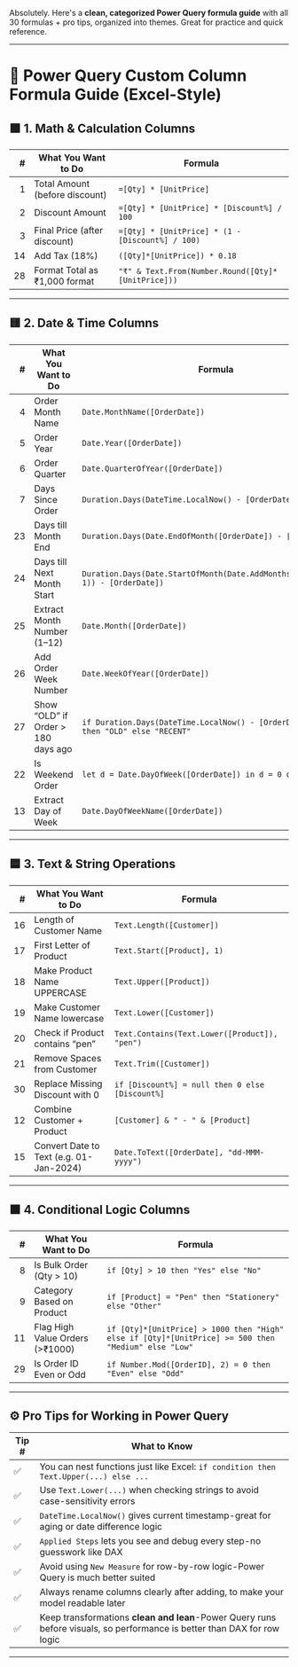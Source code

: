 Absolutely. Here's a **clean, categorized Power Query formula guide** with all 30 formulas + pro tips, organized into themes. Great for practice and quick reference.

---

# 🧠 Power Query Custom Column Formula Guide (Excel-Style)

## 🟩 1. **Math & Calculation Columns**

|  # | What You Want to Do            | Formula                                            |
| -: | ------------------------------ | -------------------------------------------------- |
|  1 | Total Amount (before discount) | `=[Qty] * [UnitPrice]`                             |
|  2 | Discount Amount                | `=[Qty] * [UnitPrice] * [Discount%] / 100`         |
|  3 | Final Price (after discount)   | `=[Qty] * [UnitPrice] * (1 - [Discount%] / 100)`   |
| 14 | Add Tax (18%)                  | `([Qty]*[UnitPrice]) * 0.18`                       |
| 28 | Format Total as ₹1,000 format  | `"₹" & Text.From(Number.Round([Qty]*[UnitPrice]))` |

---

## 🟨 2. **Date & Time Columns**

|   # | What You Want to Do                | Formula                                                                              |
| --: | ---------------------------------- | ------------------------------------------------------------------------------------ |
|   4 | Order Month Name                   | `Date.MonthName([OrderDate])`                                                        |
|   5 | Order Year                         | `Date.Year([OrderDate])`                                                             |
|   6 | Order Quarter                      | `Date.QuarterOfYear([OrderDate])`                                                    |
|   7 | Days Since Order                   | `Duration.Days(DateTime.LocalNow() - [OrderDate])`                                   |
|  23 | Days till Month End                | `Duration.Days(Date.EndOfMonth([OrderDate]) - [OrderDate])`                          |
|  24 | Days till Next Month Start         | `Duration.Days(Date.StartOfMonth(Date.AddMonths([OrderDate], 1)) - [OrderDate])`     |
|  25 | Extract Month Number (1–12)        | `Date.Month([OrderDate])`                                                            |
|  26 | Add Order Week Number              | `Date.WeekOfYear([OrderDate])`                                                       |
|  27 | Show “OLD” if Order > 180 days ago | `if Duration.Days(DateTime.LocalNow() - [OrderDate]) > 180 then "OLD" else "RECENT"` |
|  22 | Is Weekend Order                   | `let d = Date.DayOfWeek([OrderDate]) in d = 0 or d = 6`                              |
|  13 | Extract Day of Week                | `Date.DayOfWeekName([OrderDate])`                                                    |

---

## 🟦 3. **Text & String Operations**

|  # | What You Want to Do                     | Formula                                         |
| -: | --------------------------------------- | ----------------------------------------------- |
| 16 | Length of Customer Name                 | `Text.Length([Customer])`                       |
| 17 | First Letter of Product                 | `Text.Start([Product], 1)`                      |
| 18 | Make Product Name UPPERCASE             | `Text.Upper([Product])`                         |
| 19 | Make Customer Name lowercase            | `Text.Lower([Customer])`                        |
| 20 | Check if Product contains “pen”         | `Text.Contains(Text.Lower([Product]), "pen")`   |
| 21 | Remove Spaces from Customer             | `Text.Trim([Customer])`                         |
| 30 | Replace Missing Discount with 0         | `if [Discount%] = null then 0 else [Discount%]` |
| 12 | Combine Customer + Product              | `[Customer] & " - " & [Product]`                |
| 15 | Convert Date to Text (e.g. 01-Jan-2024) | `Date.ToText([OrderDate], "dd-MMM-yyyy")`       |

---

## 🟧 4. **Conditional Logic Columns**

|  # | What You Want to Do             | Formula                                                  |
| -: | ------------------------------- | -------------------------------------------------------- |
|  8 | Is Bulk Order (Qty > 10)        | `if [Qty] > 10 then "Yes" else "No"`                     |
|  9 | Category Based on Product       | `if [Product] = "Pen" then "Stationery" else "Other"`    |
| 11 | Flag High Value Orders (>₹1000) | `if [Qty]*[UnitPrice] > 1000 then "High" else if [Qty]*[UnitPrice] >= 500 then "Medium" else "Low"`  |
| 29 | Is Order ID Even or Odd         | `if Number.Mod([OrderID], 2) = 0 then "Even" else "Odd"` |

---

## ⚙️ Pro Tips for Working in Power Query

| Tip # | What to Know                                                                                                             |
| ----- | ------------------------------------------------------------------------------------------------------------------------ |
| ✅     | You can nest functions just like Excel: `if condition then Text.Upper(...) else ...`                                     |
| ✅     | Use `Text.Lower(...)` when checking strings to avoid case-sensitivity errors                                             |
| ✅     | `DateTime.LocalNow()` gives current timestamp-great for aging or date difference logic                                   |
| ✅     | `Applied Steps` lets you see and debug every step-no guesswork like DAX                                                  |
| ✅     | Avoid using `New Measure` for row-by-row logic-Power Query is much better suited                                         |
| ✅     | Always rename columns clearly after adding, to make your model readable later                                            |
| ✅     | Keep transformations **clean and lean**-Power Query runs before visuals, so performance is better than DAX for row logic |

---
